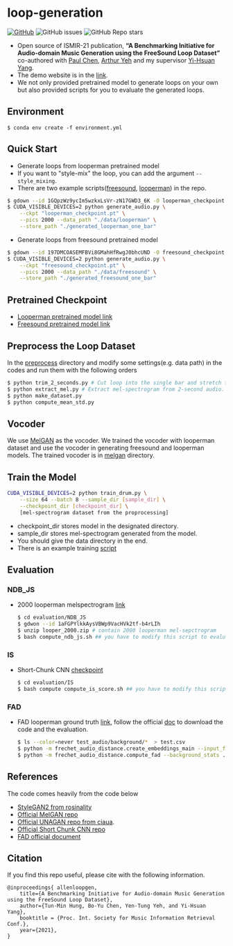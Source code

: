 # loop-generation
[![GitHub](https://img.shields.io/github/license/allenhung1025/loop-generation?label=license)](./LICENSE.md)
![GitHub issues](https://img.shields.io/github/issues/allenhung1025/loop-generation)
![GitHub Repo stars](https://img.shields.io/github/stars/allenhung1025/loop-generation)
* Open source of ISMIR-21 publication, **“A Benchmarking Initiative for Audio-domain Music Generation using the FreeSound Loop Dataset”** co-authored with [Paul Chen](https://paulyuchen.com/), [Arthur Yeh](http://yentung.com/) and my supervisor [Yi-Hsuan Yang](http://mac.citi.sinica.edu.tw/~yang/). 
* The demo website is in the [link](https://loopgen.github.io/).
* We not only provided pretrained model to generate loops on your own but also provided scripts for you to evaluate the generated loops.
## Environment
```
$ conda env create -f environment.yml 
```
## Quick Start
* Generate loops from looperman pretrained model
* If you want to "style-mix" the loop, you can add the argument `--style_mixing`.
* There are two example scripts([freesound](./generate_freesound.sh), [looperman](./generate_looperman.sh)) in the repo. 
``` bash
$ gdown --id 1GQpzWz9ycIm5wzkxLsVr-zN17GWD3_6K -O looperman_checkpoint.pt
$ CUDA_VISIBLE_DEVICES=2 python generate_audio.py \
    --ckpt "looperman_checkpoint.pt" \
    --pics 2000 --data_path "./data/looperman" \
    --store_path "./generated_looperman_one_bar"
``` 
* Generate loops from freesound pretrained model
``` bash
$ gdown --id 197DMCOASEMFBVi8GMahHfRwgJ0bhcUND -O freesound_checkpoint.pt 
$ CUDA_VISIBLE_DEVICES=2 python generate_audio.py \
    --ckpt "freesound_checkpoint.pt" \
    --pics 2000 --data_path "./data/freesound" \
    --store_path "./generated_freesound_one_bar"
``` 
## Pretrained Checkpoint
* [Looperman pretrained model link](https://drive.google.com/file/d/1GQpzWz9ycIm5wzkxLsVr-zN17GWD3_6K/view?usp=sharing) 
* [Freesound pretrained model link](https://drive.google.com/file/d/197DMCOASEMFBVi8GMahHfRwgJ0bhcUND/view?usp=sharing)

## Preprocess the Loop Dataset
In the [preprocess](./preprocess) directory and modify some settings(e.g. data path) in the codes and run them with the following orders
``` bash
$ python trim_2_seconds.py # Cut loop into the single bar and stretch them to 2 second.
$ python extract_mel.py # Extract mel-spectrogram from 2-second audio.
$ python make_dataset.py 
$ python compute_mean_std.py 
```

## Vocoder
We use [MelGAN][melgan] as the vocoder. We trained the vocoder with looperman dataset and use the vocoder in generating freesound and looperman models.
The trained vocoder is in [melgan](./melgan) directory.

## Train the Model
``` bash
CUDA_VISIBLE_DEVICES=2 python train_drum.py \
    --size 64 --batch 8 --sample_dir [sample_dir] \
    --checkpoint_dir [checkpoint_dir] \
    [mel-spectrogram dataset from the proprocessing]
```
* checkpoint_dir stores model in the designated directory.
* sample_dir stores mel-spectrogram generated from the model.
* You should give the data directory in the end.
* There is an example training [script](./train.sh)

## Evaluation
### NDB_JS
* 2000 looperman melspectrogram [link](https://drive.google.com/file/d/1aFGPYlkkAysVBWp9VacHVk2tf-b4rLIh/view?usp=sharing)
    ``` bash
    $ cd evaluation/NDB_JS
    $ gdwon --id 1aFGPYlkkAysVBWp9VacHVk2tf-b4rLIh
    $ unzip looper_2000.zip # contain 2000 looperman mel-sepctrogram
    $ bash compute_ndb_js.sh ## you have to modify this script to evaluation your generated melspectrograms
    ```
### IS
* Short-Chunk CNN [checkpoint](./evaluation/IS/best_model.ckpt)
    ``` bash
    $ cd evaluation/IS
    $ bash compute compute_is_score.sh ## you have to modify this script to evaluation your generated melspectrograms
    ```
### FAD
* FAD looperman ground truth [link](./evaluation/FAD/looperman_2000.stats), follow the official [doc](fad) to download the code and the evaluation.

    ``` bash
    $ ls --color=never test_audio/background/*  > test.csv
    $ python -m frechet_audio_distance.create_embeddings_main --input_files test.csv --stats test.stats
    $ python -m frechet_audio_distance.compute_fad --background_stats ./looperman_2000.stats --test_stats test.stats
    ```

## References
The code comes heavily from the code below
* [StyleGAN2 from rosinality][stylegan2]
* [Official MelGAN repo][melgan] 
* [Official UNAGAN repo from ciaua][unagan].
* [Official Short Chunk CNN repo][cnn]
* [FAD official document][fad]

[fad]: https://github.com/google-research/google-research/tree/master/frechet_audio_distance
[cnn]: https://github.com/minzwon/sota-music-tagging-models
[stylegan2]: https://github.com/rosinality/stylegan2-pytorch
[unagan]: https://github.com/ciaua/unagan
[melgan]: https://github.com/descriptinc/melgan-neurips

## Citation
If you find this repo useful, please cite with the following information.
```
@inproceedings{ allenloopgen, 
	title={A Benchmarking Initiative for Audio-domain Music Generation using the FreeSound Loop Dataset},
	author={Tun-Min Hung, Bo-Yu Chen, Yen-Tung Yeh, and Yi-Hsuan Yang},
	booktitle = {Proc. Int. Society for Music Information Retrieval Conf.},
	year={2021},
}
```
